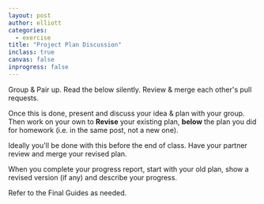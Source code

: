 ```yaml
---
layout: post
author: elliott
categories:
  - exercise
title: "Project Plan Discussion"
inclass: true
canvas: false
inprogress: false
---
```


Group & Pair up.  Read the below silently. Review & merge each other's pull requests.

Once this is done, present and discuss your idea & plan with your group. Then work on your
own to **Revise** your existing plan, **below** the plan you did for homework (i.e. in the
same post, not a new one).  

Ideally you'll be done with this before the end of class.
Have your partner review and merge your revised plan.

When you complete your progress report, start with your old plan, show a revised version (if any)
and describe your progress.

Refer to the Final Guides as needed.